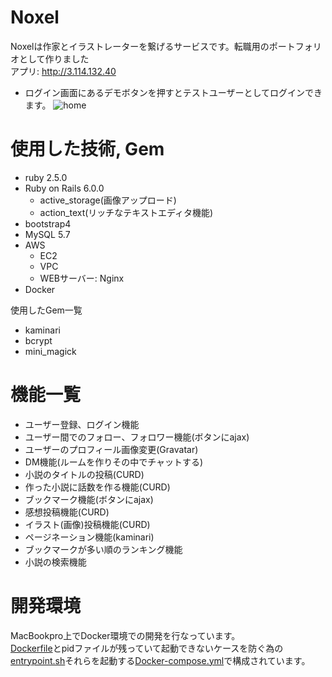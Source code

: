 # Noxel

Noxelは作家とイラストレーターを繋げるサービスです。転職用のポートフォリオとして作りました  
アプリ: http://3.114.132.40  
* ログイン画面にあるデモボタンを押すとテストユーザーとしてログインできます。
![home](https://user-images.githubusercontent.com/51396383/66777923-384dab80-ef05-11e9-9ee2-96e84c1e7059.png)

# 使用した技術, Gem
* ruby 2.5.0  
* Ruby on Rails 6.0.0  
  * active_storage(画像アップロード)  
  * action_text(リッチなテキストエディタ機能)  
* bootstrap4  
* MySQL 5.7  
* AWS  
  * EC2  
  * VPC  
  * WEBサーバー: Nginx   
* Docker  

使用したGem一覧
* kaminari  
* bcrypt  
* mini_magick  

# 機能一覧
* ユーザー登録、ログイン機能  
* ユーザー間でのフォロー、フォロワー機能(ボタンにajax)   
* ユーザーのプロフィール画像変更(Gravatar)  
* DM機能(ルームを作りその中でチャットする)  
* 小説のタイトルの投稿(CURD)  
* 作った小説に話数を作る機能(CURD)  
* ブックマーク機能(ボタンにajax)  
* 感想投稿機能(CURD)  
* イラスト(画像)投稿機能(CURD)  
* ページネーション機能(kaminari)  
* ブックマークが多い順のランキング機能  
* 小説の検索機能  

# 開発環境
MacBookpro上でDocker環境での開発を行なっています。  
[Dockerfile](/Dockerfile)とpidファイルが残っていて起動できないケースを防ぐ為の[entrypoint.sh](/entrypoint.sh)それらを起動する[Docker-compose.yml](/Docker-compose.yml)で構成されています。

